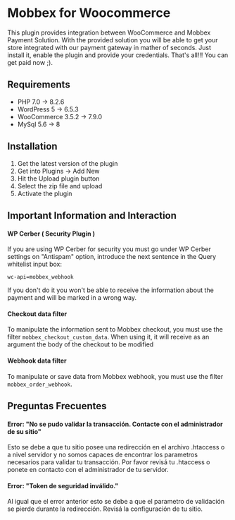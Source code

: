 # Mobbex for Woocommerce

This plugin provides integration between WooCommerce and Mobbex Payment Solution. With the provided solution you will be able to get your store integrated with our payment gateway in mather of seconds. Just install it, enable the plugin and provide your credentials. That's all!!! You can get paid now ;).

## Requirements
- PHP 7.0 -> 8.2.6
- WordPress 5 -> 6.5.3
- WooCommerce 3.5.2 -> 7.9.0
- MySql 5.6 -> 8

## Installation

1) Get the latest version of the plugin
2) Get into Plugins -> Add New
3) Hit the Upload plugin button
4) Select the zip file and upload
5) Activate the plugin

## Important Information and Interaction

#### WP Cerber ( Security Plugin )

If you are using WP Cerber for security you must go under WP Cerber settings on "Antispam" option, introduce the next sentence in the Query whitelist input box:

```wc-api=mobbex_webhook```

If you don't do it you won't be able to receive the information about the payment and will be marked in a wrong way.

#### Checkout data filter
To manipulate the information sent to Mobbex checkout, you must use the filter ```mobbex_checkout_custom_data```. When using it, it will receive as an argument the body of the checkout to be modified

#### Webhook data filter
To manipulate or save data from Mobbex webhook, you must use the filter ```mobbex_order_webhook```.
## Preguntas Frecuentes

#### Error: "No se pudo validar la transacción. Contacte con el administrador de su sitio"

Esto se debe a que tu sitio posee una redirección en el archivo .htaccess o a nivel servidor y no somos capaces de encontrar los parametros necesarios para validar tu transacción. Por favor revisá tu .htaccess o ponete en contacto con el administrador de tu servidor.

#### Error: "Token de seguridad inválido."

Al igual que el error anterior esto se debe a que el parametro de validación se pierde durante la redirección. Revisá la configuración de tu sitio.
